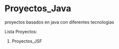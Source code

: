# Proyectos_Java
proyectos basados en java con diferentes tecnologias

Lista Proyectos:

1. Proyectos_JSF

